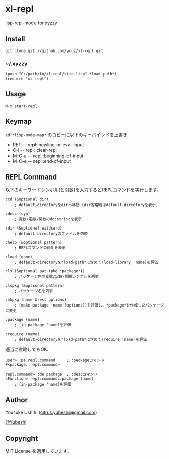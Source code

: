 # xl-repl

lisp-repl-mode for [xyzzy](http://www.jsdlab.co.jp/~kamei/)


## Install

    git clone git://github.com/youz/xl-repl.git

### ~/.xyzzy

    (push "C:/path/to/xl-repl/site-lisp" *load-path*)
    (require "xl-repl")


## Usage

    M-x start-repl


## Keymap

`ed:*lisp-mode-map*` のコピーに以下のキーバインドを上書き

- RET -- repl::newline-or-eval-input
- C-l -- repl::clear-repl
- M-C-a -- repl::beginning-of-input
- M-C-e -- repl::end-of-input


## REPL Command

以下のキーワードシンボル(と引数)を入力するとREPLコマンドを実行します。

    :cd (&optional dir)
        ; default-directoryをdirへ移動 (dir省略時はdefault-directoryを表示)

    :desc (sym)
        ; 変数/定数/関数のdocstringを表示

    :dir (&optional wildcard)
        ; default-directoryのファイルを列挙

    :help (&optional pattern)
        ; REPLコマンドの説明を表示

    :load (name)
        ; default-directoryを*load-path*に含めて(load-library 'name)を評価

    :ls (&optional pat (pkg *package*))
        ; パッケージ内の変数/定数/関数シンボルを列挙

    :lspkg (&optional pattern)
        ; パッケージ名を列挙

    :mkpkg (name &rest options)
        ; (make-package 'name [options])を評価し、*package*を作成したパッケージに変更

    :package (name)
        ; (in-package 'name)を評価

    :require (name)
        ; default-directoryを*load-path*に含めて(require 'name)を評価


適当に省略してもOK.

    user> :pa repl.command     ; :packageコマンド
    #<package: repl.command>
    
    repl.command> :de package  ; :descコマンド
    <Function> repl.command::package (name)
        ; (in-package 'name)を評価


## Author
Yousuke Ushiki (<citrus.yubeshi@gmail.com>)

[@Yubeshi](http://twitter.com/Yubeshi/)


## Copyright
MIT License を適用しています。

